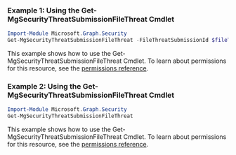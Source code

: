 ### Example 1: Using the Get-MgSecurityThreatSubmissionFileThreat Cmdlet
```powershell
Import-Module Microsoft.Graph.Security
Get-MgSecurityThreatSubmissionFileThreat -FileThreatSubmissionId $fileThreatSubmissionId
```
This example shows how to use the Get-MgSecurityThreatSubmissionFileThreat Cmdlet.
To learn about permissions for this resource, see the [permissions reference](/graph/permissions-reference).
### Example 2: Using the Get-MgSecurityThreatSubmissionFileThreat Cmdlet
```powershell
Import-Module Microsoft.Graph.Security
Get-MgSecurityThreatSubmissionFileThreat
```
This example shows how to use the Get-MgSecurityThreatSubmissionFileThreat Cmdlet.
To learn about permissions for this resource, see the [permissions reference](/graph/permissions-reference).

